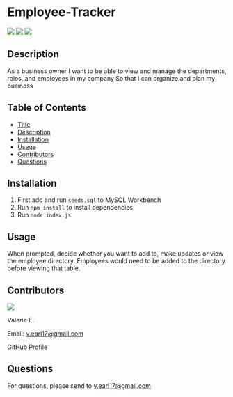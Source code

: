 # Employee-Tracker

![](https://img.shields.io/badge/node.js%20-brightgreen.svg)
![](https://img.shields.io/badge/npm%20-red.svg)
![](https://img.shields.io/badge/javascript%20-blue.svg)

## Description

As a business owner
I want to be able to view and manage the departments, roles, and employees in my company
So that I can organize and plan my business


## Table of Contents

* [Title](#Title)
* [Description](#Description)
* [Installation](#Installation)
* [Usage](#Usage)
* [Contributors](#Contributors)
* [Questions](#Questions)

## Installation

1. First add and run `seeds.sql` to MySQL Workbench
2. Run `npm install` to install dependencies
3. Run `node index.js`

## Usage

When prompted, decide whether you want to add to, make updates or view the employee directory. Employees would need to be added to the directory before viewing that table.

## Contributors

![](https://avatars3.githubusercontent.com/u/57978129?v=4&size=100)

Valerie E.

Email: v.earl17@gmail.com

[GitHub Profile](https://github.com/V-Earl)

## Questions

For questions, please send to v.earl17@gmail.com
